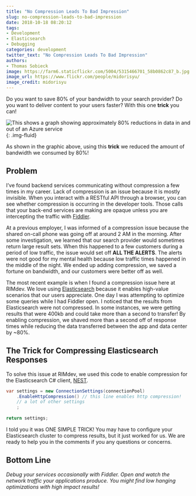 ```yaml
---
title: "No Compression Leads To Bad Impression"
slug: no-compression-leads-to-bad-impression
date: 2018-10-18 08:20:12
tags:
- Development
- Elasticsearch
- Debugging
categories: development
twitter_text: "No Compression Leads To Bad Impression"
authors: 
- Thomas Sobieck
image: https://farm6.staticflickr.com/5004/5315466701_58b0862c87_b.jpg
image_url: https://www.flickr.com/people/midorisyu/
image_credit: midorisyu
---
```


Do you want to save 80% of your bandwidth to your search provider? Do you want to deliver content to your users faster?  With this one **trick** you can!

![This shows a graph showing approximately 80% reductions in data in and out of an Azure service](/images/before-after-compression.png){: .img-fluid}

As shown in the graphic above, using this **trick** we reduced the amount of bandwidth we consumed by 80%! 

## Problem

I’ve found backend services communicating without compression a few times in my career. Lack of compression is an issue because it is mostly invisible. When you interact with a RESTful API through a browser, you can see whether compression is occurring in the developer tools.  Those calls that your back-end services are making are opaque unless you are intercepting the traffic with [Fiddler](https://www.telerik.com/fiddler). 

At a previous employer, I was informed of a compression issue because the shared on-call phone was going off at around 2 AM in the morning. After some investigation, we learned that our search provider would sometimes return large result sets. When this happened to a few customers during a period of low traffic, the issue would set off **ALL THE ALERTS**. The alerts were not good for my mental health because low traffic times happened in the middle of the night. We ended up adding compression, we saved a fortune on bandwidth, and our customers were better off as well. 

The most recent example is when I found a compression issue here at RIMdev. We love using [Elasticsearch](https://www.elastic.co/products/elasticsearch) because it enables high-value scenarios that our users appreciate. One day I was attempting to optimize some queries while I had Fiddler open. I noticed that the results from Elasticsearch were not compressed. In some instances, we were getting results that were 400kb and could take more than a second to transfer! By enabling compression, we shaved more than a second off of response times while reducing the data transferred between the app and data center by ~80%.      

## The Trick for Compressing Elasticsearch Responses

To solve this issue at RIMdev, we used this code to enable compression for the Elasticsearch C# client, [NEST](https://www.elastic.co/guide/en/elasticsearch/client/net-api/6.x/index.html).

``` csharp
var settings = new ConnectionSettings(connectionPool)
    .EnableHttpCompression() // this line enables http compression!
    // a lot of other settings
    ;
    
return settings;
```

I told you it was ONE SIMPLE TRICK! You may have to configure your Elasticsearch cluster to compress results, but it just worked for us. We are ready to help you in the comments if you any questions or concerns. 

## Bottom Line

*Debug your services occasionally with Fiddler. Open and watch the network traffic your applications produce. You might find low hanging optimizations with high impact results!*